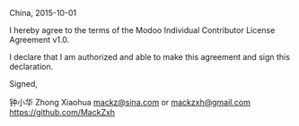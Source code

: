 China, 2015-10-01

I hereby agree to the terms of the Modoo Individual Contributor License
Agreement v1.0.

I declare that I am authorized and able to make this agreement and sign this
declaration.

Signed,

钟小华 Zhong Xiaohua mackz@sina.com or mackzxh@gmail.com https://github.com/MackZxh
